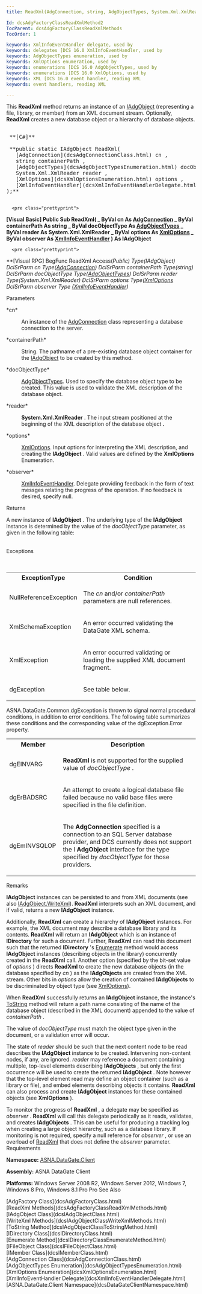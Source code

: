 ```yaml
---
title: ReadXml(AdgConnection, string, AdgObjectTypes, System.Xml.XmlReader, XmlOptions, XmlInfoEventHandler)

Id: dcsAdgFactoryClassReadXmlMethod2
TocParent: dcsAdgFactoryClassReadXmlMethods
TocOrder: 1

keywords: XmlInfoEventHandler delegate, used by
keywords: delegates [DCS 16.0 XmlInfoEventHandler, used by
keywords: AdgObjectTypes enumeration, used by
keywords: XmlOptions enumeration, used by
keywords: enumerations [DCS 16.0 AdgObjectTypes, used by
keywords: enumerations [DCS 16.0 XmlOptions, used by
keywords: XML [DCS 16.0 event handler, reading XML
keywords: event handlers, reading XML

---
```


This **ReadXml** method returns an instance of an [IAdgObject](dcsIAdgObjectClass.html) (representing a file, library, or member) from an XML document stream. Optionally, **ReadXml** creates a new database object or a hierarchy of database objects.
<pre class="prettyprint">
        <span class="lang">
 **[C#]** 
        </span>
 **public static IAdgObject ReadXml(
   [AdgConnection](dcsAdgConnectionClass.html) cn ,
   string containerPath ,
   [AdgObjectTypes](dcsAdgObjectTypesEnumeration.html) docObjectType ,    
   System.Xml.XmlReader reader ,
   [XmlOptions](dcsXmlOptionsEnumeration.html) options ,
   [XmlInfoEventHandler](dcsXmlInfoEventHandlerDelegate.html) observer
);** 
      </pre>

      <pre class="prettyprint">
 **<span class="lang">[Visual Basic] </span>
 Public Sub ReadXml( _
   ByVal cn As [AdgConnection](dcsAdgConnectionClass.html) _
   ByVal containerPath As string _
   ByVal docObjectType As [AdgObjectTypes](dcsAdgObjectTypesEnumeration.html) _
   ByVal reader As System.Xml.XmlReader _
   ByVal options As [XmlOptions](dcsXmlOptionsEnumeration.html) _
   ByVal observer As [XmlInfoEventHandler](dcsXmlInfoEventHandlerDelegate.html)
 ) As IAdgObject** 
      </pre>

      <pre class="prettyprint">
 **<span class="lang">[Visual RPG]</span>
 BegFunc ReadXml Access(*Public) Type(IAdgObject)
   DclSrParm cn Type([AdgConnection](dcsAdgConnectionClass.html))
   DclSrParm containerPath Type(*string)
   DclSrParm docObjectType Type([AdgObjectTypes](dcsAdgObjectTypesEnumeration.html))
   DclSrParm reader Type(System.Xml.XmlReader)
   DclSrParm options Type([XmlOptions](dcsXmlOptionsEnumeration.html)
   DclSrParm observer Type [(XmlInfoEventHandler](dcsXmlInfoEventHandlerDelegate.html))** 
      </pre>

Parameters

<dl>
        <dt>
 *cn* 
        </dt>
        <dd>

An instance of the [AdgConnection](dcsAdgConnectionClass.html) class representing a database connection to the server.
</dd>
        <dt>
 *containerPath* 
        </dt>
        <dd>

String. The pathname of a pre-existing database object container for the [ IAdgObject](dcsIAdgObjectClass.html) to be created by this method.
</dd>
        <dt>
 *docObjectType* 
        </dt>
        <dd>

[AdgObjectTypes](dcsAdgObjectTypesEnumeration.html). Used to specify the database object type to be created. This value is used to validate the XML description of the database object.
</dd>
        <dt>
 *reader* 
        </dt>
        <dd>

**System.Xml.XmlReader** . The input stream positioned at the beginning of the XML description of the database object **.** 
</dd>
        <dt>
 *options* 
        </dt>
        <dd>

[XmlOptions](dcsXmlOptionsEnumeration.html). Input options for interpreting the XML description, and creating the **IAdgObject** . Valid values are defined by the **XmlOptions** Enumeration.
</dd>
        <dt>
 *observer* 
        </dt>
        <dd>

[XmlInfoEventHandler](dcsXmlInfoEventHandlerDelegate.html). Delegate providing feedback in the form of text messges relating the progress of the operation. If no feedback is desired, specify null.
</dd>
</dl>

Returns

A new instance of **IAdgObject** . The underlying type of the **IAdgObject** instance is determined by the value of the *docObjectType* parameter, as given in the following table: 
<table class="dtTABLE" id="Table4" style="border-spacing: 0px; x-cell-content-align: Top" height="0" cellspacing="0" x-use-null-cells="x-use-null-cells">
            <colgroup span="1">
              <col span="1" valign="top" style="WIDTH: 30%" />
              <col span="1" style="WIDTH: 70%" />
            </colgroup>
            <tr>
              <th colspan="1" rowspan="1">
								Value of *docObjectType* </th>
              <th colspan="1" rowspan="1">
								Type of **IAdgObject**  returned by **ReadXml** </th>
            </tr>
            <tr>
              <td colspan="1" rowspan="1">

Directory 
</td>
              <td colspan="1" rowspan="1">

[IDirectory](dcsIDirectoryClass.html) 
</td>
            </tr>
            <tr>
              <td colspan="1" rowspan="1">

File
</td>
              <td colspan="1" rowspan="1">

[IFileObject](dcsIFileObjectClass.html) 
</td>
            </tr>
            <tr>
              <td colspan="1" rowspan="1">

Member
</td>
              <td colspan="1" rowspan="1">

[IMember](dcsIMemberClass.html) 
</td>
            </tr>
</table>

Exceptions

<br />

<table class="dtTABLE" id="Table2" cellspacing="0">
          <colgroup span="1">
            <col align="middles" span="1" style="FONT-WEIGHT: bold" width="30%" />
            <col span="1" width="70%" />
          </colgroup>
          <tr>
            <th colspan="1" rowspan="1">
							ExceptionType</th>
            <th colspan="1" rowspan="1">
							Condition</th>
          </tr>
          <tr>
            <td colspan="1" rowspan="1">

NullReferenceException 
</td>
            <td colspan="1" rowspan="1">

The *cn* and/or *containerPath* parameters are null references. 
</td>
          </tr>
          <tr>
            <td colspan="1" rowspan="1">

XmlSchemaException
</td>
            <td colspan="1" rowspan="1">

An error occurred validating the DataGate XML schema.
</td>
          </tr>
          <tr>
            <td colspan="1" rowspan="1">

XmlException
</td>
            <td colspan="1" rowspan="1">

An error occurred validating or loading the supplied XML document fragment.
</td>
          </tr>
          <tr>
            <td colspan="1" rowspan="1">

dgException 
</td>
            <td colspan="1" rowspan="1">

See table below. 
</td>
          </tr>
</table>

ASNA.DataGate.Common.dgException is thrown to signal normal procedural conditions, in addition to error conditions. The following table summarizes these conditions and the corresponding value of the dgException.Error property.
<br />

<table class="dtTABLE" id="Table3" cellspacing="0">
          <colgroup span="1">
            <col align="middles" span="1" style="FONT-WEIGHT: bold" width="20%" />
            <col span="1" width="70%" />
          </colgroup>
          <tr>
            <th colspan="1" rowspan="1">
							Member</th>
            <th colspan="1" rowspan="1">
							Description</th>
          </tr>
          <tr>
            <td colspan="1" rowspan="1" style="height: 46px">

dgEINVARG 
</td>
            <td colspan="1" rowspan="1" style="height: 46px">

**ReadXml** is not supported for the supplied value of *docObjectType* . 
</td>
          </tr>
          <tr>
            <td colspan="1" rowspan="1">

dgErBADSRC 
</td>
            <td colspan="1" rowspan="1">

An attempt to create a logical database file failed because no valid base files were specified in the file definition. 
</td>
          </tr>
          <tr>
            <td colspan="1" rowspan="1">

dgEmINVSQLOP 
</td>
            <td colspan="1" rowspan="1">

The **AdgConnection** specified is a connection to an SQL Server database provider, and DCS currently does not support the I **AdgObject** interface for the type specified by *docObjectType* for those providers. 
</td>
          </tr>
</table>

Remarks

**IAdgObject** instances can be persisted to and from XML documents (see also [IAdgObject.WriteXml](dcsIAdgObjectClassWriteXmlMethods.html)). **ReadXml** interprets such an XML document, and if valid, returns a new **IAdgObject** instance. 

Additionally, **ReadXml** can create a hierarchy of **IAdgObject** instances. For example, the XML document may describe a database library and its contents. **ReadXml** will return an **IAdgObject** which is an instance of **IDirectory** for such a document. Further, **ReadXml** can read this document such that the returned **IDirectory** 's [Enumerate](dcsIDirectoryClassEnumerateMethod.html) method would access **IAdgObject** instances (describing objects in the library) concurrently created in the **ReadXml** call. Another option (specified by the bit-set value of *options* ) directs **ReadXml** to create the new database objects (in the database specified by *cn* ) as the **IAdgObjects** are created from the XML stream. Other bits in *options* allow the creation of contained **IAdgObjects** to be discriminated by object type (see [XmlOptions](dcsXmlOptionsEnumeration.html)).

When **ReadXml** successfully returns an **IAdgObject** instance, the instance's [ToString](dcsIAdgObjectClassToStringMethod.html) method will return a path name consisting of the name of the database object (described in the XML document) appended to the value of *containerPath* . 

The value of *docObjectType* must match the object type given in the document, or a validation error will occur. 

The state of *reader* should be such that the next content node to be read describes the **IAdgObject** instance to be created. Intervening non-content nodes, if any, are ignored. *reader* may reference a document containing multiple, top-level elements describing **IAdgObjects** , but only the first occurrence will be used to create the returned **IAdgObject** . Note however that the top-level element read may define an object container (such as a library or file), and embed elements describing objects it contains. **ReadXml** can also process and create **IAdgObject** instances for these contained objects (see **XmlOptions** ).

To monitor the progress of **ReadXml** , a delegate may be specified as *observer* . **ReadXml** will call this delegate periodically as it reads, validates, and creates **IAdgObjects** . This can be useful for producing a tracking log when creating a large object hierarchy, such as a database library. If monitoring is not required, specify a null reference for *observer* , or use an overload of [ ReadXml](dcsAdgFactoryClassReadXmlMethod1.html) that does not define the *observer* parameter.
Requirements

<span> **Namespace:** [ASNA.DataGate.Client](dcsDataGateClientNamespace.html) </span> 

<span> **Assembly:** ASNA DataGate Client</span> 

<span> **Platforms:** Windows Server 2008 R2, Windows Server 2012, Windows 7, Windows 8 Pro, Windows 8.1 Pro</span> Pro
See Also

<dl />
      [AdgFactory Class](dcsAdgFactoryClass.html)
      <br />
      [ReadXml Methods](dcsAdgFactoryClassReadXmlMethods.html)
      <br />
      [IAdgObject Class](dcsIAdgObjectClass.html)
      <br />
      [WriteXml Methods](dcsIAdgObjectClassWriteXmlMethods.html)
      <br />
      [ToString Method](dcsIAdgObjectClassToStringMethod.html)
      <br />
      [IDirectory Class](dcsIDirectoryClass.html)
      <br />
      [Enumerate Method](dcsIDirectoryClassEnumerateMethod.html)
      <br />
      [IFileObject Class](dcsIFileObjectClass.html)
      <br />
      [IMember Class](dcsIMemberClass.html)
      <br />
      [AdgConnection Class](dcsAdgConnectionClass.html)
      <br />
      [AdgObjectTypes Enumeration](dcsAdgObjectTypesEnumeration.html)
      <br />
      [XmlOptions Enumeration](dcsXmlOptionsEnumeration.html)
      <br />
      [XmlInfoEventHandler Delegate](dcsXmlInfoEventHandlerDelegate.html)
      <br />
      [ASNA.DataGate.Client Namespace](dcsDataGateClientNamespace.html)

